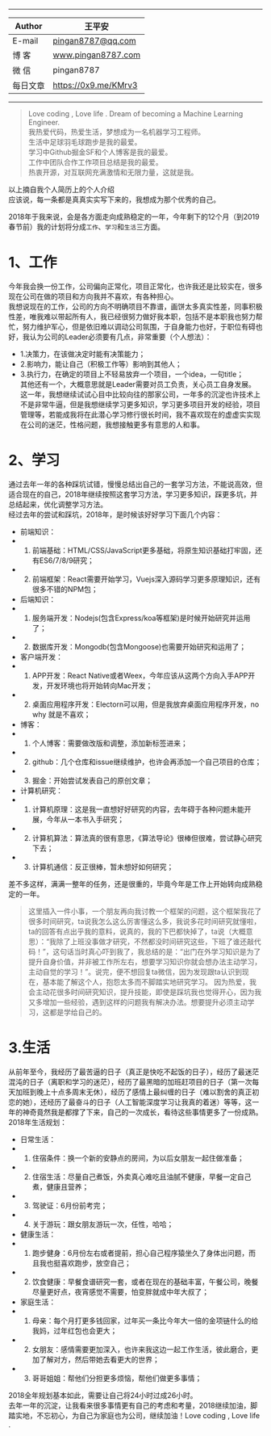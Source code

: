****
|Author|王平安|
|---|---
|E-mail|pingan8787@qq.com
|博  客|www.pingan8787.com
|微  信|pingan8787
|每日文章|https://0x9.me/KMrv3
****

> Love coding , Love life . Dream of becoming a Machine Learning Engineer.  
> 我热爱代码，热爱生活，梦想成为一名机器学习工程师。  
> 生活中足球羽毛球跑步是我的最爱。  
> 学习中Github掘金SF和个人博客是我的最爱。  
> 工作中团队合作工作项目总结是我的最爱。  
> 热衷开源，对互联网充满激情和无限力量，这就是我。  

以上摘自我个人简历上的个人介绍   
应该说，每一条都是真真实实写下来的，我想成为那个优秀的自己。  

2018年于我来说，会是各方面走向成熟稳定的一年，今年剩下的12个月（到2019春节前）我的计划将分成`工作`、`学习`和`生活`三方面。  

# 1、工作
今年我会换一份工作，公司偏向正常化，项目正常化，也许我还是比较实在，很多现在公司在做的项目和方向我并不喜欢，有各种担心。  
我想说现在的工作，公司的方向不明确项目不靠谱，画饼太多真实性差，同事积极性差，唯我难以带起所有人，我已经很努力做好我本职，包括不是本职我也努力帮忙，努力维护军心，但是依旧难以调动公司氛围，于自身能力也好，于职位有碍也好，我认为公司的Leader必须要有几点，非常重要（个人想法）：  
* 1.决策力，在该做决定时能有决策能力；  
* 2.影响力，能让自己（积极工作等）影响到其他人；  
* 3.执行力，在确定的项目上不轻易放弃一个项目，一个idea，一句title；  
其他还有一个，大概意思就是Leader需要对员工负责，关心员工自身发展。  
这一年，我想继续试试心目中比较向往的那家公司，一年多的沉淀也许技术上不是非常牛逼，但是我想继续学习更多知识，学习更多项目开发的经验，项目管理等，若能成我将在此潜心学习修行很长时间，我不喜欢现在的虚虚实实现在公司的迷茫，性格问题，我想接触更多有意思的人和事。  

# 2、学习
通过去年一年的各种踩坑试错，慢慢总结出自己的一套学习方法，不能说高效，但适合现在的自己，2018年继续按照这套学习方法，学习更多知识，踩更多坑，并总结起来，优化调整学习方法。  
经过去年的尝试和踩坑，2018年，是时候该好好学习下面几个内容：  
* 前端知识：  
*   1. 前端基础：HTML/CSS/JavaScript更多基础，将原生知识基础打牢固，还有ES6/7/8/9研究；    
*   2. 前端框架：React需要开始学习，Vuejs深入源码学习更多原理知识，还有很多不错的NPM包；  
* 后端知识：   
*   1. 服务端开发：Nodejs(包含Express/koa等框架)是时候开始研究并运用了；  
*   2. 数据库开发：Mongodb(包含Mongoose)也需要开始研究和运用了；  
* 客户端开发：  
*   1. APP开发：React Native或者Weex，今年应该从这两个方向入手APP开发，开发环境也将开始转向Mac开发；
*   2. 桌面应用程序开发：Electorn可以用，但是我放弃桌面应用程序开发，no why 就是不喜欢；
* 博客：  
*   1. 个人博客：需要做改版和调整，添加新标签进来；
*   2. github：几个仓库和issue继续维护，也许会再添加一个自己项目的仓库；
*   3. 掘金：开始尝试发表自己的原创文章；
* 计算机研究：  
*   1. 计算机原理：这是我一直想好好研究的内容，去年碍于各种问题未能开展，今年从一本书入手研究；   
*   2. 计算机算法：算法真的很有意思，《算法导论》很棒但很难，尝试静心研究下去；   
*   3. 计算机通信：反正很棒，暂未想好如何研究；   

差不多这样，满满一整年的任务，还是很重的，毕竟今年是工作上开始转向成熟稳定的一年。
> 这里插入一件小事，一个朋友再向我讨教一个框架的问题，这个框架我花了很多时间研究，ta说我怎么这么厉害懂这么多，我说多花时间研究就懂啦，ta的回答有点出乎我的意料，说真的，我的下巴都快掉了，ta说（大概意思）：“我除了上班没事做才研究，不然都没时间研究这些，下班了谁还敲代码！”，这句话当时真心吓到我了，我总结的是：“出门在外学习知识是为了提升自身价值，并非被工作所左右，想要学习知识你就会想办法主动学习，主动自觉的学习！”。说完，便不想回复ta微信，因为发现跟ta认识到现在，基本能了解这个人，抱怨太多而不脚踏实地研究学习。
因为热爱，我会主动花很多时间研究知识，提升技能，即使是踩坑我也觉得开心，因为我又多增加一些经验，遇到这样的问题我有解决办法。想要提升必须主动学习，这都是学给自己的。   

# 3.生活 
从前年至今，我经历了最苦逼的日子（真正是快吃不起饭的日子），经历了最迷茫混沌的日子（离职和学习的迷茫），经历了最黑暗的加班赶项目的日子（第一次每天加班到晚上十点多周末无休），经历了感情上最纠缠的日子（难以割舍的真正初恋的她），还经历了最奋斗的日子（人工智能深度学习让我真的着迷）等等，这一年的神奇竟然我是都撑了下来，自己的一次成长，看待这些事情更多了一份成熟。  
2018年生活规划： 
* 日常生活：
*   1. 住宿条件：换一个新的安静点的房间，为以后女朋友一起住做准备；  
*   2. 住宿生活：尽量自己煮饭，外卖真心难吃且油腻不健康，早餐一定自己煮，健康且营养；  
*   3. 驾驶证：6月份前考完；  
*   4. 关于游玩：跟女朋友游玩一次，任性，哈哈；  
* 健康生活：
*   1. 跑步健身：6月份左右或者提前，担心自己程序猿坐久了身体出问题，而且我也挺喜欢跑步，放空自己；  
*   2. 饮食健康：早餐食谱研究一套，或者在现在的基础丰富，午餐公司，晚餐尽量更好点，夜宵感觉不需要，怕变胖就成中年大叔了；  
* 家庭生活：  
*   1. 母亲：每个月打更多钱回家，过年买一条比今年大一倍的金项链什么的给我妈，过年红包也会更大；    
*   2. 女朋友：感情需要更加深入，也许来我这边一起工作生活，彼此磨合，更加了解对方，然后带她去看更大的世界；  
*   3. 哥哥姐姐：帮他们分担更多烦恼，帮他们做更多事情；

2018全年规划基本如此，需要让自己将24小时过成26小时。  
去年一年的沉淀，让我看来很多事情更有自己的考虑和考量，2018继续加油，脚踏实地，不忘初心，为自己为家庭也为公司，继续加油！Love coding , Love life .  
